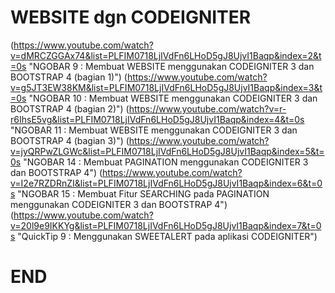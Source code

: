 # WEBSITE dgn CODEIGNITER
(https://www.youtube.com/watch?v=dMRCZGGAx74&list=PLFIM0718LjIVdFn6LHoD5gJ8UjvI1Baqp&index=2&t=0s "NGOBAR 9 : Membuat WEBSITE menggunakan CODEIGNITER 3 dan BOOTSTRAP 4 (bagian 1)")
(https://www.youtube.com/watch?v=g5JT3EW38KM&list=PLFIM0718LjIVdFn6LHoD5gJ8UjvI1Baqp&index=3&t=0s "NGOBAR 10 : Membuat WEBSITE menggunakan CODEIGNITER 3 dan BOOTSTRAP 4 (bagian 2)")
(https://www.youtube.com/watch?v=r-r6IhsE5vg&list=PLFIM0718LjIVdFn6LHoD5gJ8UjvI1Baqp&index=4&t=0s "NGOBAR 11 : Membuat WEBSITE menggunakan CODEIGNITER 3 dan BOOTSTRAP 4 (bagian 3)")
(https://www.youtube.com/watch?v=jyQRPwZLGWc&list=PLFIM0718LjIVdFn6LHoD5gJ8UjvI1Baqp&index=5&t=0s "NGOBAR 14 : Membuat PAGINATION menggunakan CODEIGNITER 3 dan BOOTSTRAP 4")
(https://www.youtube.com/watch?v=I2e7RZDRnZI&list=PLFIM0718LjIVdFn6LHoD5gJ8UjvI1Baqp&index=6&t=0s "NGOBAR 15 : Membuat Fitur SEARCHING pada PAGINATION menggunakan CODEIGNITER 3 dan BOOTSTRAP 4")
(https://www.youtube.com/watch?v=20l9e9IKKYg&list=PLFIM0718LjIVdFn6LHoD5gJ8UjvI1Baqp&index=7&t=0s "QuickTip  9 : Menggunakan SWEETALERT pada aplikasi CODEIGNITER")
# END

